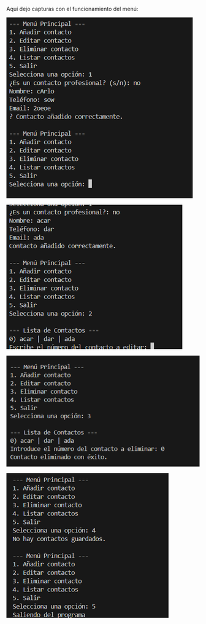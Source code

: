 Aquí dejo capturas con el funcionamiento del menú:

![Añadir contacto](image.png)

![Editar Contacto](image-1.png)

![Eliminar Contacto](image-2.png)

![Listar contactos y salir](image-3.png)
